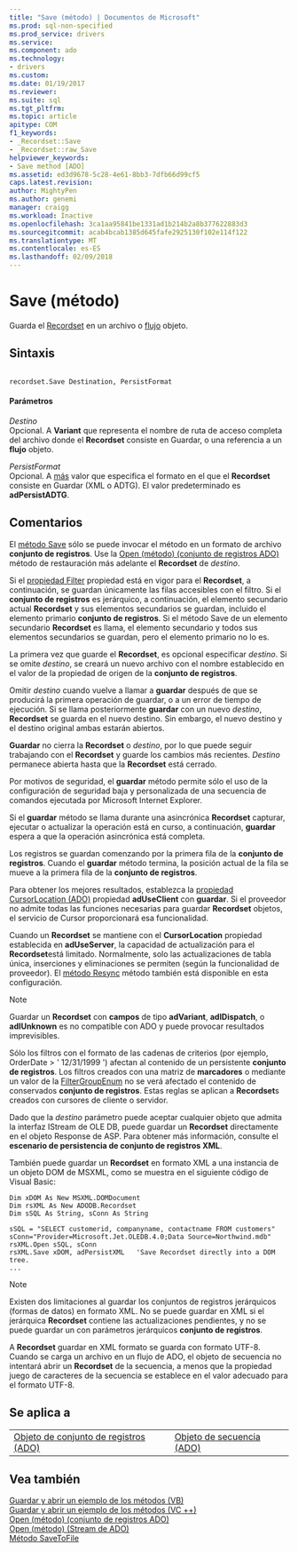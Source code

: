 ```yaml
---
title: "Save (método) | Documentos de Microsoft"
ms.prod: sql-non-specified
ms.prod_service: drivers
ms.service: 
ms.component: ado
ms.technology:
- drivers
ms.custom: 
ms.date: 01/19/2017
ms.reviewer: 
ms.suite: sql
ms.tgt_pltfrm: 
ms.topic: article
apitype: COM
f1_keywords:
- _Recordset::Save
- _Recordset::raw_Save
helpviewer_keywords:
- Save method [ADO]
ms.assetid: ed3d9678-5c28-4e61-8bb3-7dfb66d99cf5
caps.latest.revision: 
author: MightyPen
ms.author: genemi
manager: craigg
ms.workload: Inactive
ms.openlocfilehash: 3ca1aa95841be1331ad1b214b2a8b377622883d3
ms.sourcegitcommit: acab4bcab1385d645fafe2925130f102e114f122
ms.translationtype: MT
ms.contentlocale: es-ES
ms.lasthandoff: 02/09/2018
---
```

# <a name="save-method"></a>Save (método)
Guarda el [Recordset](../../../ado/reference/ado-api/recordset-object-ado.md) en un archivo o [flujo](../../../ado/reference/ado-api/stream-object-ado.md) objeto.  
  
## <a name="syntax"></a>Sintaxis  
  
```  
  
recordset.Save Destination, PersistFormat  
```  
  
#### <a name="parameters"></a>Parámetros  
 *Destino*  
 Opcional. A **Variant** que representa el nombre de ruta de acceso completa del archivo donde el **Recordset** consiste en Guardar, o una referencia a un **flujo** objeto.  
  
 *PersistFormat*  
 Opcional. A [más](../../../ado/reference/ado-api/persistformatenum.md) valor que especifica el formato en el que el **Recordset** consiste en Guardar (XML o ADTG). El valor predeterminado es **adPersistADTG**.  
  
## <a name="remarks"></a>Comentarios  
 El [método Save](../../../ado/reference/ado-api/save-method.md) sólo se puede invocar el método en un formato de archivo **conjunto de registros**. Use la [Open (método) (conjunto de registros ADO)](../../../ado/reference/ado-api/open-method-ado-recordset.md) método de restauración más adelante el **Recordset** de *destino*.  
  
 Si el [propiedad Filter](../../../ado/reference/ado-api/filter-property.md) propiedad está en vigor para el **Recordset**, a continuación, se guardan únicamente las filas accesibles con el filtro. Si el **conjunto de registros** es jerárquico, a continuación, el elemento secundario actual **Recordset** y sus elementos secundarios se guardan, incluido el elemento primario **conjunto de registros**. Si el método Save de un elemento secundario **Recordset** es llama, el elemento secundario y todos sus elementos secundarios se guardan, pero el elemento primario no lo es.  
  
 La primera vez que guarde el **Recordset**, es opcional especificar *destino*. Si se omite *destino*, se creará un nuevo archivo con el nombre establecido en el valor de la propiedad de origen de la **conjunto de registros**.  
  
 Omitir *destino* cuando vuelve a llamar a **guardar** después de que se producirá la primera operación de guardar, o a un error de tiempo de ejecución. Si se llama posteriormente **guardar** con un nuevo *destino*, **Recordset** se guarda en el nuevo destino. Sin embargo, el nuevo destino y el destino original ambas estarán abiertos.  
  
 **Guardar** no cierra la **Recordset** o *destino*, por lo que puede seguir trabajando con el **Recordset** y guarde los cambios más recientes. *Destino* permanece abierta hasta que la **Recordset** está cerrado.  
  
 Por motivos de seguridad, el **guardar** método permite sólo el uso de la configuración de seguridad baja y personalizada de una secuencia de comandos ejecutada por Microsoft Internet Explorer.  
  
 Si el **guardar** método se llama durante una asincrónica **Recordset** capturar, ejecutar o actualizar la operación está en curso, a continuación, **guardar** espera a que la operación asincrónica está completa.  
  
 Los registros se guardan comenzando por la primera fila de la **conjunto de registros**. Cuando el **guardar** método termina, la posición actual de la fila se mueve a la primera fila de la **conjunto de registros**.  
  
 Para obtener los mejores resultados, establezca la [propiedad CursorLocation (ADO)](../../../ado/reference/ado-api/cursorlocation-property-ado.md) propiedad **adUseClient** con **guardar**. Si el proveedor no admite todas las funciones necesarias para guardar **Recordset** objetos, el servicio de Cursor proporcionará esa funcionalidad.  
  
 Cuando un **Recordset** se mantiene con el **CursorLocation** propiedad establecida en **adUseServer**, la capacidad de actualización para el **Recordset**está limitado. Normalmente, solo las actualizaciones de tabla única, inserciones y eliminaciones se permiten (según la funcionalidad de proveedor). El [método Resync](../../../ado/reference/ado-api/resync-method.md) método también está disponible en esta configuración.  
  
> [!NOTE]
>  Guardar un **Recordset** con **campos** de tipo **adVariant**, **adIDispatch**, o **adIUnknown** es no compatible con ADO y puede provocar resultados imprevisibles.  
  
 Sólo los filtros con el formato de las cadenas de criterios (por ejemplo, OrderDate > ' 12/31/1999 ') afectan al contenido de un persistente **conjunto de registros**. Los filtros creados con una matriz de **marcadores** o mediante un valor de la [FilterGroupEnum](../../../ado/reference/ado-api/filtergroupenum.md) no se verá afectado el contenido de conservados **conjunto de registros**. Estas reglas se aplican a **Recordset**s creados con cursores de cliente o servidor.  
  
 Dado que la *destino* parámetro puede aceptar cualquier objeto que admita la interfaz IStream de OLE DB, puede guardar un **Recordset** directamente en el objeto Response de ASP. Para obtener más información, consulte el **escenario de persistencia de conjunto de registros XML**.  
  
 También puede guardar un **Recordset** en formato XML a una instancia de un objeto DOM de MSXML, como se muestra en el siguiente código de Visual Basic:  
  
```  
Dim xDOM As New MSXML.DOMDocument  
Dim rsXML As New ADODB.Recordset  
Dim sSQL As String, sConn As String  
  
sSQL = "SELECT customerid, companyname, contactname FROM customers"  
sConn="Provider=Microsoft.Jet.OLEDB.4.0;Data Source=Northwind.mdb"  
rsXML.Open sSQL, sConn  
rsXML.Save xDOM, adPersistXML   'Save Recordset directly into a DOM tree.  
...  
```  
  
> [!NOTE]
>  Existen dos limitaciones al guardar los conjuntos de registros jerárquicos (formas de datos) en formato XML. No se puede guardar en XML si el jerárquica **Recordset** contiene las actualizaciones pendientes, y no se puede guardar un con parámetros jerárquicos **conjunto de registros**.  
  
 A **Recordset** guardar en XML formato se guarda con formato UTF-8. Cuando se carga un archivo en un flujo de ADO, el objeto de secuencia no intentará abrir un **Recordset** de la secuencia, a menos que la propiedad juego de caracteres de la secuencia se establece en el valor adecuado para el formato UTF-8.  
  
## <a name="applies-to"></a>Se aplica a  
  
|||  
|-|-|  
|[Objeto de conjunto de registros (ADO)](../../../ado/reference/ado-api/recordset-object-ado.md)|[Objeto de secuencia (ADO)](../../../ado/reference/ado-api/stream-object-ado.md)|  
  
## <a name="see-also"></a>Vea también  
 [Guardar y abrir un ejemplo de los métodos (VB)](../../../ado/reference/ado-api/save-and-open-methods-example-vb.md)   
 [Guardar y abrir un ejemplo de los métodos (VC ++)](../../../ado/reference/ado-api/save-and-open-methods-example-vc.md)   
 [Open (método) (conjunto de registros ADO)](../../../ado/reference/ado-api/open-method-ado-recordset.md)   
 [Open (método) (Stream de ADO)](../../../ado/reference/ado-api/open-method-ado-stream.md)   
 [Método SaveToFile](../../../ado/reference/ado-api/savetofile-method.md)
